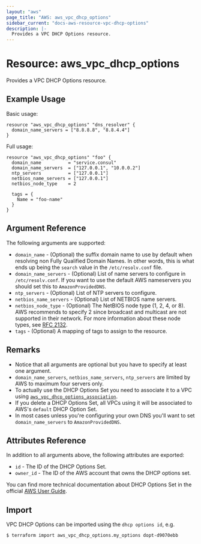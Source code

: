```yaml
---
layout: "aws"
page_title: "AWS: aws_vpc_dhcp_options"
sidebar_current: "docs-aws-resource-vpc-dhcp-options"
description: |-
  Provides a VPC DHCP Options resource.
---
```


# Resource: aws_vpc_dhcp_options

Provides a VPC DHCP Options resource.

## Example Usage

Basic usage:

```hcl
resource "aws_vpc_dhcp_options" "dns_resolver" {
  domain_name_servers = ["8.8.8.8", "8.8.4.4"]
}
```

Full usage:

```hcl
resource "aws_vpc_dhcp_options" "foo" {
  domain_name          = "service.consul"
  domain_name_servers  = ["127.0.0.1", "10.0.0.2"]
  ntp_servers          = ["127.0.0.1"]
  netbios_name_servers = ["127.0.0.1"]
  netbios_node_type    = 2

  tags = {
    Name = "foo-name"
  }
}
```

## Argument Reference

The following arguments are supported:

* `domain_name` - (Optional) the suffix domain name to use by default when resolving non Fully Qualified Domain Names. In other words, this is what ends up being the `search` value in the `/etc/resolv.conf` file.
* `domain_name_servers` - (Optional) List of name servers to configure in `/etc/resolv.conf`. If you want to use the default AWS nameservers you should set this to `AmazonProvidedDNS`.
* `ntp_servers` - (Optional) List of NTP servers to configure.
* `netbios_name_servers` - (Optional) List of NETBIOS name servers.
* `netbios_node_type` - (Optional) The NetBIOS node type (1, 2, 4, or 8). AWS recommends to specify 2 since broadcast and multicast are not supported in their network. For more information about these node types, see [RFC 2132](http://www.ietf.org/rfc/rfc2132.txt).
* `tags` - (Optional) A mapping of tags to assign to the resource.

## Remarks
* Notice that all arguments are optional but you have to specify at least one argument.
* `domain_name_servers`, `netbios_name_servers`, `ntp_servers` are limited by AWS to maximum four servers only.
* To actually use the DHCP Options Set you need to associate it to a VPC using [`aws_vpc_dhcp_options_association`](/docs/providers/aws/r/vpc_dhcp_options_association.html).
* If you delete a DHCP Options Set, all VPCs using it will be associated to AWS's `default` DHCP Option Set.
* In most cases unless you're configuring your own DNS you'll want to set `domain_name_servers` to `AmazonProvidedDNS`.

## Attributes Reference

In addition to all arguments above, the following attributes are exported:

* `id` - The ID of the DHCP Options Set.
* `owner_id` - The ID of the AWS account that owns the DHCP options set.

You can find more technical documentation about DHCP Options Set in the
official [AWS User Guide](https://docs.aws.amazon.com/AmazonVPC/latest/UserGuide/VPC_DHCP_Options.html).


## Import

VPC DHCP Options can be imported using the `dhcp options id`, e.g.

```
$ terraform import aws_vpc_dhcp_options.my_options dopt-d9070ebb
```

